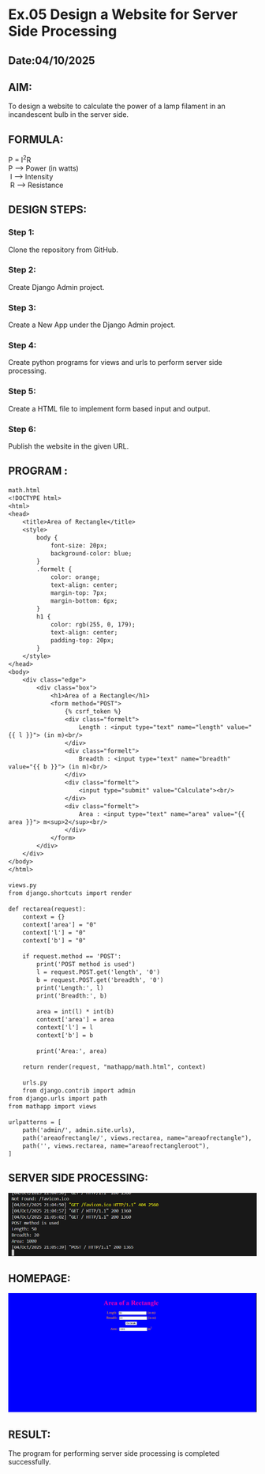 # Ex.05 Design a Website for Server Side Processing
## Date:04/10/2025

## AIM:
 To design a website to calculate the power of a lamp filament in an incandescent bulb in the server side. 


## FORMULA:
P = I<sup>2</sup>R
<br> P --> Power (in watts)
<br> I --> Intensity
<br> R --> Resistance

## DESIGN STEPS:

### Step 1:
Clone the repository from GitHub.

### Step 2:
Create Django Admin project.

### Step 3:
Create a New App under the Django Admin project.

### Step 4:
Create python programs for views and urls to perform server side processing.

### Step 5:
Create a HTML file to implement form based input and output.

### Step 6:
Publish the website in the given URL.

## PROGRAM :
~~~
math.html
<!DOCTYPE html>
<html>
<head>
    <title>Area of Rectangle</title>
    <style>
        body {
            font-size: 20px;
            background-color: blue;
        }
        .formelt {
            color: orange;
            text-align: center;
            margin-top: 7px;
            margin-bottom: 6px;
        }
        h1 {
            color: rgb(255, 0, 179);
            text-align: center;
            padding-top: 20px;
        }
    </style>
</head>
<body>
    <div class="edge">
        <div class="box">
            <h1>Area of a Rectangle</h1>
            <form method="POST">
                {% csrf_token %}
                <div class="formelt">
                    Length : <input type="text" name="length" value="{{ l }}"> (in m)<br/>
                </div>
                <div class="formelt">
                    Breadth : <input type="text" name="breadth" value="{{ b }}"> (in m)<br/>
                </div>
                <div class="formelt">
                    <input type="submit" value="Calculate"><br/>
                </div>
                <div class="formelt">
                    Area : <input type="text" name="area" value="{{ area }}"> m<sup>2</sup><br/>
                </div>
            </form>
        </div>
    </div>
</body>
</html>

views.py
from django.shortcuts import render

def rectarea(request):
    context = {}
    context['area'] = "0"
    context['l'] = "0"
    context['b'] = "0"

    if request.method == 'POST':
        print('POST method is used')
        l = request.POST.get('length', '0')
        b = request.POST.get('breadth', '0')
        print('Length:', l)
        print('Breadth:', b)

        area = int(l) * int(b)
        context['area'] = area
        context['l'] = l
        context['b'] = b

        print('Area:', area)

    return render(request, "mathapp/math.html", context)

    urls.py
    from django.contrib import admin
from django.urls import path
from mathapp import views

urlpatterns = [
    path('admin/', admin.site.urls),
    path('areaofrectangle/', views.rectarea, name="areaofrectangle"),
    path('', views.rectarea, name="areaofrectangleroot"),
]
~~~
## SERVER SIDE  PROCESSING:
![alt text](<Screenshot 2025-10-04 210632.png>)


## HOMEPAGE:
![alt text](<Screenshot 2025-10-04 210602.png>)

## RESULT:
The program for performing server side processing is completed successfully.
